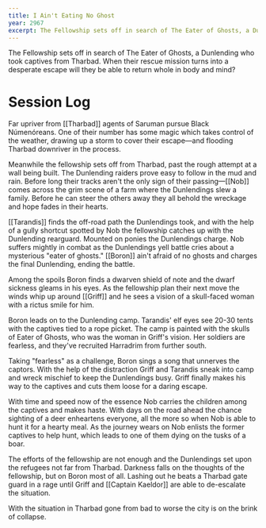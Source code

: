 ```yaml
---
title: I Ain't Eating No Ghost
year: 2967
excerpt: The Fellowship sets off in search of The Eater of Ghosts, a Dunlending who took captives from Tharbad. When their rescue mission turns into a desperate escape will they be able to return whole in body and mind?
---
```


The Fellowship sets off in search of The Eater of Ghosts, a Dunlending who took captives from Tharbad. When their rescue mission turns into a desperate escape will they be able to return whole in body and mind?

# Session Log

Far upriver from [[Tharbad]] agents of Saruman pursue Black Númenóreans. One of their number has some magic which takes control of the weather, drawing up a storm to cover their escape—and flooding Tharbad downriver in the process.

Meanwhile the fellowship sets off from Tharbad, past the rough attempt at a wall being built. The Dunlending raiders prove easy to follow in the mud and rain. Before long their tracks aren't the only sign of their passing—[[Nob]] comes across the grim scene of a farm where the Dunlendings slew a family. Before he can steer the others away they all behold the wreckage and hope fades in their hearts.

[[Tarandis]] finds the off-road path the Dunlendings took, and with the help of a gully shortcut spotted by Nob the fellowship catches up with the Dunlending rearguard. Mounted on ponies the Dunlendings charge. Nob suffers mightly in combat as the Dunlendings yell battle cries about a mysterious "eater of ghosts." [[Boron]] ain't afraid of no ghosts and charges the final Dunlending, ending the battle.

Among the spoils Boron finds a dwarven shield of note and the dwarf sickness gleams in his eyes. As the fellowship plan their next move the winds whip up around [[Griff]] and he sees a vision of a skull-faced woman with a rictus smile for him.

Boron leads on to the Dunlending camp. Tarandis' elf eyes see 20-30 tents with the captives tied to a rope picket. The camp is painted with the skulls of Eater of Ghosts, who was the woman in Griff's vision. Her soldiers are fearless, and they've recruited Harradrim from further south.

Taking "fearless" as a challenge, Boron sings a song that unnerves the captors. With the help of the distraction Griff and Tarandis sneak into camp and wreck mischief to keep the Dunlendings busy. Griff finally makes his way to the captives and cuts them loose for a daring escape.

With time and speed now of the essence Nob carries the children among the captives and makes haste. With days on the road ahead the chance sighting of a deer enheartens everyone, all the more so when Nob is able to hunt it for a hearty meal. As the journey wears on Nob enlists the former captives to help hunt, which leads to one of them dying on the tusks of a boar.

The efforts of the fellowship are not enough and the Dunlendings set upon the refugees not far from Tharbad. Darkness falls on the thoughts of the fellowship, but on Boron most of all. Lashing out he beats a Tharbad gate guard in a rage until Griff and [[Captain Kaeldor]] are able to de-escalate the situation.

With the situation in Tharbad gone from bad to worse the city is on the brink of collapse.


